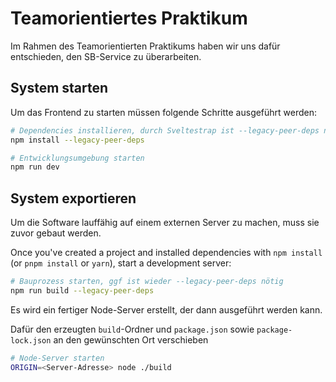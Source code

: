 # Teamorientiertes Praktikum

Im Rahmen des Teamorientierten Praktikums haben wir uns dafür entschieden, den SB-Service zu überarbeiten.

## System starten

Um das Frontend zu starten müssen folgende Schritte ausgeführt werden:

```bash
# Dependencies installieren, durch Sveltestrap ist --legacy-peer-deps nötig
npm install --legacy-peer-deps

# Entwicklungsumgebung starten
npm run dev
```

## System exportieren

Um die Software lauffähig auf einem externen Server zu machen, muss sie zuvor
gebaut werden.

Once you've created a project and installed dependencies with `npm install` (or `pnpm install` or `yarn`), start a development server:

```bash
# Bauprozess starten, ggf ist wieder --legacy-peer-deps nötig
npm run build --legacy-peer-deps
```

Es wird ein fertiger Node-Server erstellt, der dann ausgeführt werden kann.

Dafür den erzeugten `build`-Ordner und `package.json` sowie `package-lock.json` an den gewünschten Ort verschieben

```bash
# Node-Server starten
ORIGIN=<Server-Adresse> node ./build
```
